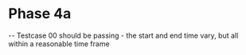 # Phase 4a


-- Testcase 00 should be passing - the start and end time vary, but all within a reasonable time frame




